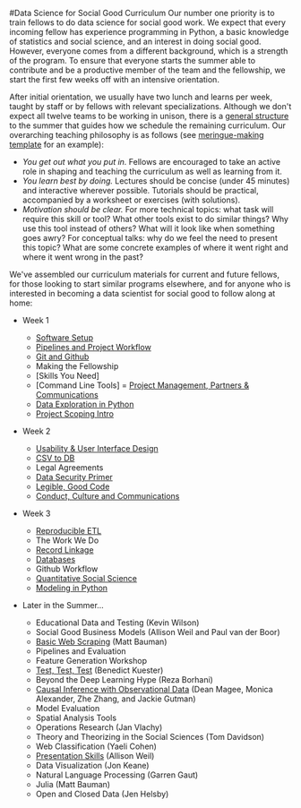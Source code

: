#Data Science for Social Good Curriculum
Our number one priority is to train fellows to do data science for social good 
work. We expect that every incoming fellow has experience programming in Python,
 a basic knowledge of statistics and social science, and an interest in doing 
social good. However, everyone comes from a different background, which is a 
strength of the program. To ensure that everyone starts the summer able
 to contribute and be a productive member of the team and the fellowship, 
we start the first few weeks off with an intensive orientation. 

After initial orientation, we usually have two lunch and learns per week,
taught by staff or by fellows with relevant specializations. Although we don't 
expect all twelve teams to be working in unison, there is a [general structure](https://github.com/dssg/hitchhikers-guide/blob/master/dssg-manual/summer-overview/high-level-summer-plan.pdf) 
to the summer that guides how we schedule the remaining curriculum. 
Our overarching teaching philosophy is as follows (see [meringue-making template](tutorial-template/) 
for an example):

- *You get out what you put in.* Fellows are encouraged to take an active role in shaping and teaching the curriculum as well as learning from it. 
- *You learn best by doing.* Lectures should be concise (under 45 minutes) and 
interactive wherever possible. Tutorials should be practical, accompanied by a 
worksheet or exercises (with solutions).
- *Motivation should be clear.* For more technical topics: what task 
will require this skill or tool? What other tools exist to do similar things? 
Why use this tool instead of others? What will it look like when something goes
 awry? For conceptual talks: why do we feel the need to present this topic? What
 are some concrete examples of where it went right and where it went wrong in
 the past?

We've assembled our curriculum materials for current and future fellows,
for those looking to start similar programs elsewhere, and for anyone who is 
interested in becoming a data scientist for social good to follow along at home:

- Week 1
  - [Software Setup](software-setup/)
  - [Pipelines and Project Workflow](pipelines-and-project-workflow/)
  - [Git and Github](git-and-github/)
  - Making the Fellowship
  - [Skills You Need]
  - [Command Line Tools]
  = [Project Management, Partners & Communications](https://github.com/dssg/hitchhikers-guide/tree/master/dssg-manual/project-management/)
  - [Data Exploration in Python](data-exploration-in-python/)
  - [Project Scoping Intro](https://dssg.uchicago.edu/2016/10/27/scoping-data-science-for-social-good-projects/)

- Week 2 
  - [Usability & User Interface Design](usability-and-user-interfaces/)
  - [CSV to DB](csv-to-db/)
  - Legal Agreements
  - [Data Security Primer](data-security-primer/)
  - [Legible, Good Code](legible-good-code/)
  - [Conduct, Culture and Communications](https://github.com/dssg/hitchhikers-guide/tree/master/dssg-manual/conduct-culture-and-communications/)

- Week 3
  - [Reproducible ETL](reproducible-ETL/)
  - The Work We Do
  - [Record Linkage](record-linkage/)
  - [Databases](databases/)
  - Github Workflow
  - [Quantitative Social Science](quantitative-social-science/)
  - [Modeling in Python](modeling-in-python/)

- Later in the Summer...
  - Educational Data and Testing (Kevin Wilson)
  - Social Good Business Models (Allison Weil and Paul van der Boor)
  - [Basic Web Scraping](basic-web-scraping/) (Matt Bauman)
  - Pipelines and Evaluation
  - Feature Generation Workshop
  - [Test, Test, Test](test-test-test/) (Benedict Kuester)
  - Beyond the Deep Learning Hype (Reza Borhani)
  - [Causal Inference with Observational Data](causal-inference/) (Dean Magee, Monica Alexander, Zhe Zhang, and Jackie Gutman)
  - Model Evaluation
  - Spatial Analysis Tools
  - Operations Research (Jan Vlachy)
  - Theory and Theorizing in the Social Sciences (Tom Davidson)
  - Web Classification (Yaeli Cohen)
  - [Presentation Skills](presentation-skills/) (Allison Weil)
  - Data Visualization (Jon Keane)
  - Natural Language Processing (Garren Gaut)
  - Julia (Matt Bauman)
  - Open and Closed Data (Jen Helsby) 

